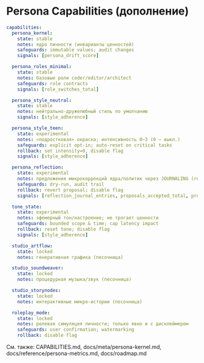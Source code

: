 <!-- neira:meta
id: NEI-20250830-Persona-Capabilities
intent: docs
summary: |
  Перечень capability‑флагов личности и творческих студий с описанием, рисками, safeguards и откатами. Дополнение к CAPABILITIES.md.
-->

# Persona Capabilities (дополнение)

```yaml
capabilities:
  persona_kernel:
    state: stable
    notes: ядро личности (инварианты ценностей)
    safeguards: immutable values; audit changes
    signals: [persona_drift_score]

  persona_roles_minimal:
    state: stable
    notes: базовые роли coder/editor/architect
    safeguards: role contracts
    signals: [role_switches_total]

  persona_style_neutral:
    state: stable
    notes: нейтрально‑дружелюбный стиль по умолчанию
    signals: [style_adherence]

  persona_style_teen:
    state: experimental
    notes: «подростковая» окраска; интенсивность 0–3 (0 — выкл.)
    safeguards: explicit opt‑in; auto‑reset on critical tasks
    rollback: set intensity=0, disable flag
    signals: [style_adherence]

  persona_reflection:
    state: experimental
    notes: предложения микрокоррекций ядра/политик через JOURNALING (review→canary)
    safeguards: dry-run, audit trail
    rollback: revert proposal; disable flag
    signals: [reflection_journal_entries, proposals_accepted_total, proposals_reverted_total]

  tone_state:
    state: experimental
    notes: эфемерный тон/настроение; не трогает ценности
    safeguards: bounded scope & time; cap latency impact
    rollback: reset tone; disable flag
    signals: [style_adherence]

  studio_artflow:
    state: locked
    notes: генеративная графика (песочница)

  studio_soundweaver:
    state: locked
    notes: процедурная музыка/звук (песочница)

  studio_storynodes:
    state: locked
    notes: интерактивные микро‑истории (песочница)

  roleplay_mode:
    state: locked
    notes: ролевая симуляция личности; только явно и с дисклеймером
    safeguards: user confirmation; watermarking
    rollback: disable flag
```

См. также: CAPABILITIES.md, docs/meta/persona-kernel.md, docs/reference/persona-metrics.md, docs/roadmap.md
